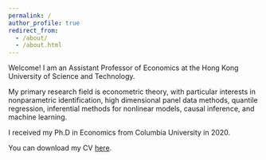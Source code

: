 ```yaml
---
permalink: /
author_profile: true
redirect_from: 
  - /about/
  - /about.html
---
```


Welcome! I am an Assistant Professor of Economics at the Hong Kong University of Science and Technology. 

My primary research field is econometric theory, with particular interests in nonparametric identification, high dimensional panel data methods, quantile regression, inferential methods for nonlinear models, causal inference, and machine learning.

I received my Ph.D in Economics from Columbia University in 2020. 

You can download my CV [here](/files/CV_JFeng.pdf).

